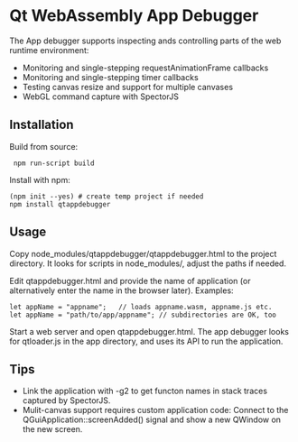 Qt WebAssembly App Debugger
===========================

The App debugger supports inspecting ands controlling parts of the web runtime environment:
 * Monitoring and single-stepping requestAnimationFrame callbacks
 * Monitoring and single-stepping timer callbacks
 * Testing canvas resize and support for multiple canvases
 * WebGL command capture with SpectorJS

Installation
------------
Build from source:

     npm run-script build

Install with npm:
    
    (npm init --yes) # create temp project if needed
    npm install qtappdebugger

Usage
-----
Copy node_modules/qtappdebugger/qtappdebugger.html to the project directory. It looks for
scripts in node_modules/, adjust the paths if needed.

Edit qtappdebugger.html and provide the name of application (or alternatively
enter the name in the browser later). Examples:

    let appName = "appname";   // loads appname.wasm, appname.js etc.
    let appName = "path/to/app/appname"; // subdirectories are OK, too

Start a web server and open qtappdebugger.html. The app debugger looks for qtloader.js
in the app directory, and uses its API to run the application.

Tips
----
* Link the application with -g2 to get functon names in stack traces captured by SpectorJS.
* Mulit-canvas support requires custom application code: Connect to the QGuiApplication::screenAdded()
  signal and show a new QWindow on the new screen.
